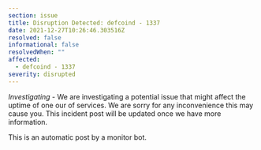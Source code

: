```yaml
---
section: issue
title: Disruption Detected: defcoind - 1337
date: 2021-12-27T10:26:46.303516Z
resolved: false
informational: false
resolvedWhen: ""
affected:
  - defcoind - 1337
severity: disrupted
---
```

*Investigating* - We are investigating a potential issue that might affect the uptime of one our of services. We are sorry for any inconvenience this may cause you. This incident post will be updated once we have more information.

This is an automatic post by a monitor bot.
        